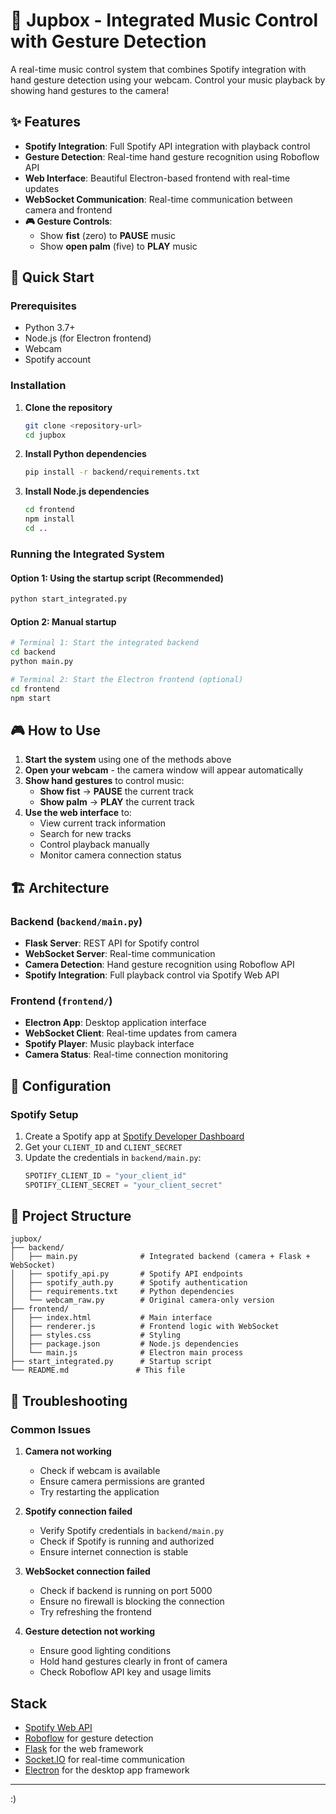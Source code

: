 # 🎵 Jupbox - Integrated Music Control with Gesture Detection

A real-time music control system that combines Spotify integration with hand gesture detection using your webcam. Control your music playback by showing hand gestures to the camera!

## ✨ Features

- **Spotify Integration**: Full Spotify API integration with playback control
- **Gesture Detection**: Real-time hand gesture recognition using Roboflow API
- **Web Interface**: Beautiful Electron-based frontend with real-time updates
- **WebSocket Communication**: Real-time communication between camera and frontend
- **🎮 Gesture Controls**: 
  - Show **fist** (zero) to **PAUSE** music
  - Show **open palm** (five) to **PLAY** music

## 🚀 Quick Start

### Prerequisites

- Python 3.7+
- Node.js (for Electron frontend)
- Webcam
- Spotify account

### Installation

1. **Clone the repository**
   ```bash
   git clone <repository-url>
   cd jupbox
   ```

2. **Install Python dependencies**
   ```bash
   pip install -r backend/requirements.txt
   ```

3. **Install Node.js dependencies**
   ```bash
   cd frontend
   npm install
   cd ..
   ```

### Running the Integrated System

#### Option 1: Using the startup script (Recommended)
```bash
python start_integrated.py
```

#### Option 2: Manual startup
```bash
# Terminal 1: Start the integrated backend
cd backend
python main.py

# Terminal 2: Start the Electron frontend (optional)
cd frontend
npm start
```

## 🎮 How to Use

1. **Start the system** using one of the methods above
2. **Open your webcam** - the camera window will appear automatically
3. **Show hand gestures** to control music:
   - **Show fist** → **PAUSE** the current track
   - **Show palm** → **PLAY** the current track
4. **Use the web interface** to:
   - View current track information
   - Search for new tracks
   - Control playback manually
   - Monitor camera connection status

## 🏗️ Architecture

### Backend (`backend/main.py`)
- **Flask Server**: REST API for Spotify control
- **WebSocket Server**: Real-time communication
- **Camera Detection**: Hand gesture recognition using Roboflow API
- **Spotify Integration**: Full playback control via Spotify Web API

### Frontend (`frontend/`)
- **Electron App**: Desktop application interface
- **WebSocket Client**: Real-time updates from camera
- **Spotify Player**: Music playback interface
- **Camera Status**: Real-time connection monitoring

## 🔧 Configuration

### Spotify Setup
1. Create a Spotify app at [Spotify Developer Dashboard](https://developer.spotify.com/dashboard)
2. Get your `CLIENT_ID` and `CLIENT_SECRET`
3. Update the credentials in `backend/main.py`:
   ```python
   SPOTIFY_CLIENT_ID = "your_client_id"
   SPOTIFY_CLIENT_SECRET = "your_client_secret"
   ```

## 📁 Project Structure

```
jupbox/
├── backend/
│   ├── main.py              # Integrated backend (camera + Flask + WebSocket)
│   ├── spotify_api.py       # Spotify API endpoints
│   ├── spotify_auth.py      # Spotify authentication
│   ├── requirements.txt     # Python dependencies
│   └── webcam_raw.py        # Original camera-only version
├── frontend/
│   ├── index.html           # Main interface
│   ├── renderer.js          # Frontend logic with WebSocket
│   ├── styles.css           # Styling
│   ├── package.json         # Node.js dependencies
│   └── main.js              # Electron main process
├── start_integrated.py      # Startup script
└── README.md               # This file
```

## 🐛 Troubleshooting

### Common Issues

1. **Camera not working**
   - Check if webcam is available
   - Ensure camera permissions are granted
   - Try restarting the application

2. **Spotify connection failed**
   - Verify Spotify credentials in `backend/main.py`
   - Check if Spotify is running and authorized
   - Ensure internet connection is stable

3. **WebSocket connection failed**
   - Check if backend is running on port 5000
   - Ensure no firewall is blocking the connection
   - Try refreshing the frontend

4. **Gesture detection not working**
   - Ensure good lighting conditions
   - Hold hand gestures clearly in front of camera
   - Check Roboflow API key and usage limits

## Stack

- [Spotify Web API](https://developer.spotify.com/documentation/web-api/)
- [Roboflow](https://roboflow.com/) for gesture detection
- [Flask](https://flask.palletsprojects.com/) for the web framework
- [Socket.IO](https://socket.io/) for real-time communication
- [Electron](https://www.electronjs.org/) for the desktop app framework

---

:)
